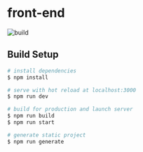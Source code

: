 # front-end

![build](https://github.com/Denisoov/pawnshop/actions/workflows/ci.yml/badge.svg)

## Build Setup

```bash
# install dependencies
$ npm install

# serve with hot reload at localhost:3000
$ npm run dev

# build for production and launch server
$ npm run build
$ npm run start

# generate static project
$ npm run generate
```